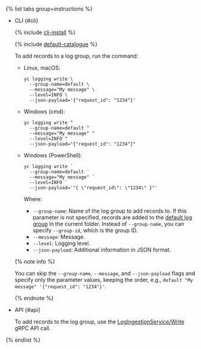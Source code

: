{% list tabs group=instructions %}

- CLI {#cli}

   {% include [cli-install](../cli-install.md) %}

   {% include [default-catalogue](../default-catalogue.md) %}

   To add records to a log group, run the command:

   
   * Linux, macOS:
      ```
      yc logging write \
        --group-name=default \
        --message="My message" \
        --level=INFO \
        --json-payload='{"request_id": "1234"}'
      ```
   * Windows (cmd):
      ```
      yc logging write ^
        --group-name=default ^
        --message="My message" ^
        --level=INFO ^
        --json-payload="{"request_id": "1234"}"
      ```
   * Windows (PowerShell):
      ```
      yc logging write `
        --group-name=default `
        --message="My message" `
        --level=INFO `
        --json-payload='"{ \"request_id\": \"1234\" }"'
      ```


      Where:

      * `--group-name`: Name of the log group to add records to. If this parameter is not specified, records are added to the [default log group](../../logging/concepts/log-group.md) in the current folder. Instead of `--group-name`, you can specify `--group-id`, which is the group ID.
      * `--message`: Message.
      * `--level`: Logging level.
      * `--json-payload`: Additional information in JSON format.

   {% note info %}

   You can skip the `--group-name`, `--message`, and `--json-payload` flags and specify only the parameter values, keeping the order, e.g., `default "My message" '{"request_id": "1234"}'`.

   {% endnote %}

- API {#api}

   To add records to the log group, use the [LogIngestionService/Write](../../logging/api-ref/grpc/log_ingestion_service.md#Write) gRPC API call.

{% endlist %}